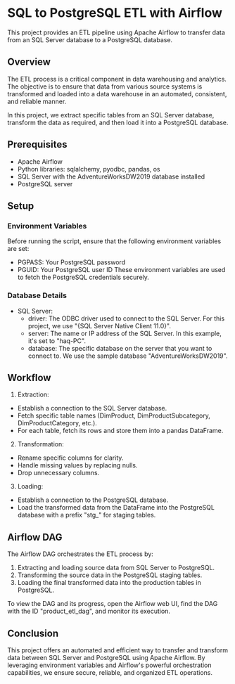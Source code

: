 # SQL to PostgreSQL ETL with Airflow
This project provides an ETL pipeline using Apache Airflow to transfer data from an SQL Server database to a PostgreSQL database.

## Overview
The ETL process is a critical component in data warehousing and analytics. The objective is to ensure that data from various source systems is transformed and loaded into a data warehouse in an automated, consistent, and reliable manner.

In this project, we extract specific tables from an SQL Server database, transform the data as required, and then load it into a PostgreSQL database.

## Prerequisites
- Apache Airflow
- Python libraries: sqlalchemy, pyodbc, pandas, os
- SQL Server with the AdventureWorksDW2019 database installed
- PostgreSQL server

## Setup
### Environment Variables
Before running the script, ensure that the following environment variables are set:

- PGPASS: Your PostgreSQL password
- PGUID: Your PostgreSQL user ID
These environment variables are used to fetch the PostgreSQL credentials securely.

### Database Details
- SQL Server:
    - driver: The ODBC driver used to connect to the SQL Server. For this project, we use "{SQL Server Native Client 11.0}".
    - server: The name or IP address of the SQL Server. In this example, it's set to "haq-PC".
    - database: The specific database on the server that you want to connect to. We use the sample database "AdventureWorksDW2019".

## Workflow
1. Extraction:

- Establish a connection to the SQL Server database.
- Fetch specific table names (DimProduct, DimProductSubcategory, DimProductCategory, etc.).
- For each table, fetch its rows and store them into a pandas DataFrame.

2. Transformation:
- Rename specific columns for clarity.
- Handle missing values by replacing nulls.
- Drop unnecessary columns.

3. Loading:

- Establish a connection to the PostgreSQL database.
- Load the transformed data from the DataFrame into the PostgreSQL database with a prefix "stg_" for staging tables.


## Airflow DAG
The Airflow DAG orchestrates the ETL process by:

1. Extracting and loading source data from SQL Server to PostgreSQL.
2. Transforming the source data in the PostgreSQL staging tables.
3. Loading the final transformed data into the production tables in PostgreSQL.

To view the DAG and its progress, open the Airflow web UI, find the DAG with the ID "product_etl_dag", and monitor its execution.

## Conclusion
This project offers an automated and efficient way to transfer and transform data between SQL Server and PostgreSQL using Apache Airflow. By leveraging environment variables and Airflow's powerful orchestration capabilities, we ensure secure, reliable, and organized ETL operations.